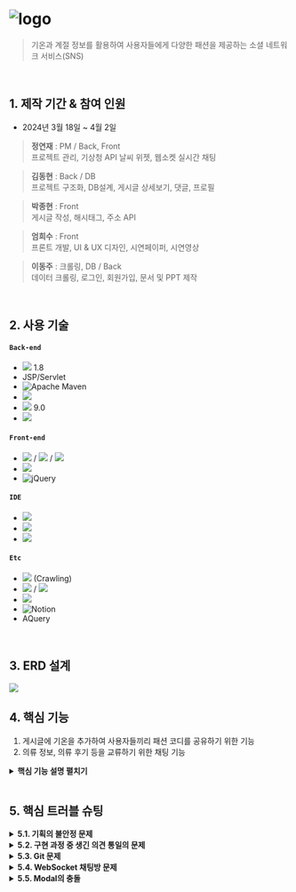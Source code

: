 # ![logo](https://github.com/2024-SMHRD-KDT-BigData-23/WeatherFit/assets/76952340/11ed9899-7b2c-434c-b5d9-e954ca9f09e6)
> 기온과 계절 정보를 활용하여 사용자들에게 다양한 패션을 제공하는 소셜 네트워크 서비스(SNS)

</br>

## 1. 제작 기간 & 참여 인원
- 2024년 3월 18일 ~ 4월 2일

> **정연재** : PM / Back, Front   
> 프로젝트 관리, 기상청 API 날씨 위젯, 웹소켓 실시간 채팅   

> **김동현** : Back / DB   
> 프로젝트 구조화, DB설계, 게시글 상세보기, 댓글, 프로필   

> **박종현** : Front   
> 게시글 작성, 해시태그, 주소 API   

> **엄희수** : Front   
> 프론트 개발, UI & UX 디자인, 시연페이퍼, 시연영상   

> **이동주** : 크롤링, DB / Back   
> 데이터 크롤링, 로그인, 회원가입, 문서 및 PPT 제작   

</br>

## 2. 사용 기술
#### `Back-end`
  - <img src="https://img.shields.io/badge/Java-007396?style=for-the-badge&logo=java&logoColor=white"/> 1.8
  - JSP/Servlet
  - ![Apache Maven](https://img.shields.io/badge/Apache%20Maven-C71A36?style=for-the-badge&logo=Apache%20Maven&logoColor=white)
  - <img src="https://img.shields.io/badge/MySQL-4479A1?style=for-the-badge&logo=MySQL&logoColor=white"/> 
  - <img src="https://img.shields.io/badge/Apache Tomcat 9.0-D22128?style=for-the-badge&logo=Apache Tomcat&logoColor=white"/> 9.0
  - <img src="https://cloud.githubusercontent.com/assets/4057948/13926088/af36859a-ef82-11e5-8f18-2ba3d6d4894a.png">
#### `Front-end`
  - <img src="https://img.shields.io/badge/HTML-E34F26?style=for-the-badge&logo=html5&logoColor=white"> / <img src="https://img.shields.io/badge/javascript-F7DF1E?style=for-the-badge&logo=javascript&logoColor=black"> / <img src="https://img.shields.io/badge/CSS-1572B6?style=for-the-badge&logo=css3&logoColor=white">
  - <img src="https://img.shields.io/badge/BootStrap-7952B3?style=for-the-badge&logo=BootStrap&logoColor=white"/>
  - ![jQuery](https://img.shields.io/badge/jquery-%230769AD.svg?style=for-the-badge&logo=jquery&logoColor=white)
#### `IDE`
  - <img src="https://img.shields.io/badge/Eclipse-2C2255?style=for-the-badge&logo=Eclipse&logoColor=white"/> 
  - <img src="https://img.shields.io/badge/VSCode-007ACC?style=for-the-badge&logo=VisualStudioCode&logoColor=white"/>
  - <img src="https://img.shields.io/badge/Jupyter-F37626?style=for-the-badge&logo=Jupyter&logoColor=white"/>
#### `Etc`
  - <img src="https://img.shields.io/badge/Python-3776AB?style=for-the-badge&logo=Python&logoColor=white"/> (Crawling)
  - <img src="https://img.shields.io/badge/Git-F05032?style=for-the-badge&logo=Git&logoColor=white"/> / <img src="https://img.shields.io/badge/GitHub-181717?style=for-the-badge&logo=GitHub&logoColor=white"/>
  - <img src="https://img.shields.io/badge/Figma-F24E1E?style=for-the-badge&logo=Figma&logoColor=white"/>
  - ![Notion](https://img.shields.io/badge/Notion-%23000000.svg?style=for-the-badge&logo=notion&logoColor=white)
  - AQuery

</br>

## 3. ERD 설계
![](https://github.com/2024-SMHRD-KDT-BigData-23/WeatherFit/assets/76952340/86634da8-afa4-4bc0-b26f-e5b435ad16bb)

## 4. 핵심 기능
1. 게시글에 기온을 추가하여 사용자들끼리 패션 코디를 공유하기 위한 기능
2. 의류 정보, 의류 후기 등을 교류하기 위한 채팅 기능

<details>
<summary><b>핵심 기능 설명 펼치기</b></summary>
<div markdown="1">

### 4.1. 전체 흐름
![image](https://github.com/2024-SMHRD-KDT-BigData-23/WeatherFit/assets/76952340/0bf7f35c-2122-4ed1-b41b-c9f45c07024e)

### 4.2. 사용자 요청
![image](https://github.com/2024-SMHRD-KDT-BigData-23/WeatherFit/assets/76952340/b8851469-20c3-4a45-b4bd-ab19e6e7fafa)

- **URL 정규식 체크** :pushpin: [코드 확인](https://github.com/JungHyung2/gitio.io/blob/95b4c4f06a2a5a74a00f81a3c3fcc003c994725f/index.html#L15C8-L15C26)
  - Vue.js로 렌더링된 화면단에서, 사용자가 등록을 시도한 URL의 모양새를 정규식으로 확인합니다.
  - URL의 모양새가 아닌 경우, 에러 메세지를 띄웁니다.

- **Axios 비동기 요청** :pushpin: [코드 확인]()
  - URL의 모양새인 경우, 컨텐츠를 등록하는 POST 요청을 비동기로 날립니다.

### 4.3. Controller

![](https://zuminternet.github.io/images/portal/post/2019-04-22-ZUM-Pilot-integer/flow_controller.png)

- **요청 처리** :pushpin: [코드 확인](https://github.com/2023-SMHRD-KDT-IOT-4/Repo/blob/94e1b3a93c48cc3fdb51d4468de151930705faa6/Middle_project12/src/main/webapp/WEB-INF/views/BoardContent.jsp#L20)
  - Controller에서는 요청을 화면단에서 넘어온 요청을 받고, Service 계층에 로직 처리를 위임합니다.

- **결과 응답** :pushpin: [코드 확인]()
  - Service 계층에서 넘어온 로직 처리 결과(메세지)를 화면단에 응답해줍니다.

### 4.4. Service

![](https://zuminternet.github.io/images/portal/post/2019-04-22-ZUM-Pilot-integer/flow_service1.png)

- **Http 프로토콜 추가 및 trim()** :pushpin: [코드 확인]()
  - 사용자가 URL 입력 시 Http 프로토콜을 생략하거나 공백을 넣은 경우,  
  올바른 URL이 될 수 있도록 Http 프로토콜을 추가해주고, 공백을 제거해줍니다.

- **URL 접속 확인** :pushpin: [코드 확인]()
  - 화면단에서 모양새만 확인한 URL이 실제 리소스로 연결되는지 HttpUrlConnection으로 테스트합니다.
  - 이 때, 빠른 응답을 위해 Request Method를 GET이 아닌 HEAD를 사용했습니다.
  - (HEAD 메소드는 GET 메소드의 응답 결과의 Body는 가져오지 않고, Header만 확인하기 때문에 GET 메소드에 비해 응답속도가 빠릅니다.)

  ![](https://zuminternet.github.io/images/portal/post/2019-04-22-ZUM-Pilot-integer/flow_service2.png)

- **Jsoup 이미지, 제목 파싱** :pushpin: [코드 확인]()
  - URL 접속 확인결과 유효하면 Jsoup을 사용해서 입력된 URL의 이미지와 제목을 파싱합니다.
  - 이미지는 Open Graphic Tag를 우선적으로 파싱하고, 없을 경우 첫 번째 이미지와 제목을 파싱합니다.
  - 컨텐츠에 이미지가 없을 경우, 미리 설정해둔 기본 이미지를 사용하고, 제목이 없을 경우 생략합니다.


### 4.5. Repository

![](https://zuminternet.github.io/images/portal/post/2019-04-22-ZUM-Pilot-integer/flow_repo.png)

- **컨텐츠 저장** :pushpin: [코드 확인]()
  - URL 유효성 체크와 이미지, 제목 파싱이 끝난 컨텐츠는 DB에 저장합니다.
  - 저장된 컨텐츠는 다시 Repository - Service - Controller를 거쳐 화면단에 송출됩니다.

</div>
</details>

</br>

## 5. 핵심 트러블 슈팅

<details>
<summary><b>5.1. 기획의 불안정 문제</b></summary>   
<div markdown="1">
    
- 처음에는 날씨 API를 활용해 날씨의 변화에 맞춰 사용자마다 코디를 실시간으로 추천해주는 서비스를 기획했기에 tb_fashion, tb_weather 테이블 두개를 설계했습니다.

![image](https://github.com/2024-SMHRD-KDT-BigData-23/WeatherFit/assets/76952340/2b76f9aa-cb10-4ff3-89dc-49aac339a149)
  
- 하지만, 저희의 기술적인 한계로 인해 tb_fashion, tb_weather 테이블 대신 tb_crawling 테이블을 만들어 크롤링한 데이터를 계절별로만 나누어 추천했습니다.
  
![image](https://github.com/2024-SMHRD-KDT-BigData-23/WeatherFit/assets/76952340/7f4b18fb-f2e5-4724-ba62-6f950b5b07b8)

</div>
</details>

<details>
<summary><b>5.2. 구현 과정 중 생긴 의견 통일의 문제</b></summary>   
<div markdown="1">
    
- 구현 단계로 들어서기 전 피그마로 전체적인 UI/UX를 구성하였습니다.
   
![image](https://github.com/2024-SMHRD-KDT-BigData-23/WeatherFit/assets/76952340/b01f87b2-fe21-4119-980a-f3b569ecb2b6)

- 하지만, 구현 단계로 들어서서 피그마로 구성한 UI/UX에서 세밀한 부분은 사용자의 편의성에 맞추어 바꿔야 할 필요가 있었기 때문에 짧은 기간 동안 빠른 의견 전달을 위해 그림판, 노트 등의 시각화하는 방법으로 회의를 진행하였습니다.

![image](https://github.com/2024-SMHRD-KDT-BigData-23/WeatherFit/assets/76952340/9d44c9df-2a3a-48a5-a200-0bdb45e133e2)

</div>
</details>

<details>
<summary><b>5.3. Git 문제</b></summary>   
<div markdown="1">
    
- 처음 배워서 사용해보는 Git이었기에 프로젝트 기간 초반에 Git을 사용해보면서 공부하는 것에 시간을 많이 사용했습니다.   

- 심지어 팀 한명의 파일이 전부 날아가는 사태도 일어났습니다.   

![image](https://github.com/2024-SMHRD-KDT-BigData-23/WeatherFit/assets/76952340/10db11c4-3682-4e7d-bd58-ef58961ffd9a)

- GitHub Desktop을 이용해 Git을 UI로 보여주는 소프트웨어를 사용했고, 매일 팀원과 시간을 맞추어 Git push & pull을 하여 충돌을 방지했습니다.   

![image](https://github.com/2024-SMHRD-KDT-BigData-23/WeatherFit/assets/76952340/1153595b-86ca-4719-8135-ceeeb4539edc)

</div>
</details>

<details>
<summary><b>5.4. WebSocket 채팅방 문제</b></summary>   
<div markdown="1">
    
- 1:1 실시간 채팅을 위해 WebSocket을 구현하는 도중 채팅방을 통해 사용자 2명을 이어주는 것에 대해 어려움이 있었습니다.

- @ServerEndpoint 어노테이션을 사용해 사용자가 속해있는 roomIdx를 이어줌으로써 채팅기능을 해결하였습니다.

![image](https://github.com/2024-SMHRD-KDT-BigData-23/WeatherFit/assets/76952340/a65509cb-aecd-46db-b48d-2248b7668b8e)

</div>
</details>

<details>
<summary><b>5.5. Modal의 충돌</b></summary>
<div markdown="1">
  
- 프로젝트에 한 페이지 안에서 여러 모달을 사용해야만 했습니다.

- HTML5의 모달을 구현하여 모달마다 showModal(), removeModal() 함수를 호출해주어야 했지만, showModal(), removeModal() 함수를 호출할 때 다른 js 코드들이 작동하지 않는 문제가 발생했습니다.

![image](https://github.com/2024-SMHRD-KDT-BigData-23/WeatherFit/assets/76952340/0ddf8321-002c-4e93-b165-363ca1b853b9)

- 부트스트랩의 data-bs-toggle, data-bs-target 속성을 사용해 모달의 충돌이 일어나는 것을 방지할 수 있었고, 유지보수하기에도 용이해 부트스트랩을 공부하여 해결하였습니다.

![image](https://github.com/2024-SMHRD-KDT-BigData-23/WeatherFit/assets/76952340/4ba78611-865e-41cc-bd2d-871fad0c61bc)

</div>
</details>
